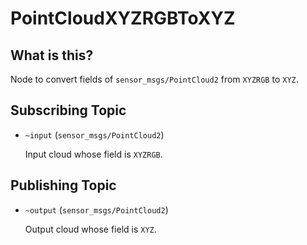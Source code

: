 # PointCloudXYZRGBToXYZ

## What is this?

Node to convert fields of `sensor_msgs/PointCloud2` from `XYZRGB` to `XYZ`.

## Subscribing Topic

* `~input` (`sensor_msgs/PointCloud2`)

  Input cloud whose field is `XYZRGB`.

## Publishing Topic

* `~output` (`sensor_msgs/PointCloud2`)

  Output cloud whose field is `XYZ`.
